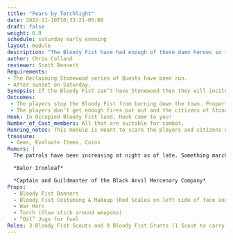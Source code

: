 ```yaml
---
title: "Fears by Torchlight"
date: 2022-11-10T10:33:21-05:00
draft: false
weight: 6.9
schedule: saturday early evening
layout: module
description: "The Bloody Fist have had enough of these damn heroes so they have decided to just set the town on fire to watch the suffering set in. Small squads of Bloody Fist will strike all over the town with Torches to try and burn down the Town of Stonewood in a very futile way."
author: Chris Colland
reviewer: Scott Bennett
Requirements: 
- The Reclaiming Stonewood series of Quests have been run.
- After sunset on Saturday.
Synopsis: If the Bloody Fist can’t have Stonewood then they will incite Fears by Torchlight! The village matter not to them, the citizens can eat ashes for allowing the “heroes” to mess up their arrangement. They didn’t want to resort to this tactic, but desperate times call for desperate measures.
Outcomes:
 - The players stop the Bloody Fist from burning down the town. Property damage was inflicted but at least the town still stands. The citizens are relieved and now more hopeful because the heroes have warded them off.
 - The players don’t get enough fires put out and the citizens of Stonewood are broken over their homes being vandalized by the Bloody Fist. The citizens will be very judgmental of the heroes now because it wasn’t them that provoked the Bloody Fist. No merchants will enter the town if they fail to respond well for the evening.
Hook: In Occupied Bloody Fist land, Hook come to you!
Number_of_Cast_members: All that are suitable for combat.
Running_notes: This module is meant to scare the players and citizens of Stonewood with the threat of being torched. The Bloody Fist are growing impatient and annoyed by the heroes. This is one module where the Bloody Fist will split up to divide and conquer. Each time will be 1 Scout with a Torch and 3 Grunts to guard him. The Goal is to have the Scouts preform a 30 count (20 to Douse with Oil and 10 to burn with Torch) to set buildings on fire. If the teams get 6 Buildings “On Fire” before the PCs can stop them then the failure condition is reached for the PCs. The Tavern is large enough it can be set on fire twice. It counts as 2 objectives if 2 different teams set it on fire at different points, it will be fully ablaze. When a building is on fire, the Scout will loudly announce “X BUILDING IS ON FIRE!” where X is the building they set. The Bloody Fist will try this tactic one more time later in the evening but more frantic before putting out the “Surrender or Burn” pamphlets which will lead into the Ritual of Fire.
treasure:
 - Gems, Evaluate Items, Coins
Rumors: |
  The patrols have been increasing at night as of late. Something marches in under the cover of darkness. For what purpose, only a sinister feel behind it. Why use torches at night when the moon provides a perfect veil for criminal activities. I have noticed more trees missing branches around the town lately, freshly cut too. I thought only the Dwarves of Stonewood understood the way to harvest them. But this seems crude and hasty. 

  *Balor Ironleaf*

  *Captain and Guildmaster of the Black Anvil Mercenary Company*
Props: 
  - Bloody Fist Banners
  - Bloody Fist Costuming & Makeup (Red Scales on left side of face and 4 finger mark warpaint on right side of face)
  - War Horn
  - Torch (Glow stick around weapons)
  - “Oil” Jugs for fuel
Roles: 3 Bloody Fist Scouts and 9 Bloody Fist Grunts (1 Scout to carry torches and 3 Grunts to guard them per team)	
---
```











